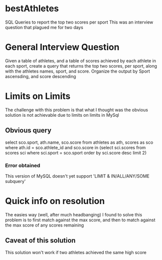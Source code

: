 # bestAthletes
SQL Queries to report the top two scores per sport
This was an interview question that plagued me for two days

# General Interview Question
Given a table of athletes, and a table of scores achieved by each athlete in each sport, create a query that returns the top two scores, per sport, along with the athletes names, sport, and score. Organize the output by Sport ascensding, and score descending

# Limits on Limits
The challenge with this problem is that what I thought was the obvious solution is not achievable due to limits on limits in MySql

## Obvious query
select sco.sport, ath.name, sco.score
from athletes as ath, scores as sco
where ath.id = sco.athlete_id
and sco.score in (select sci.scores from scores sci where sci.sport = sco.sport order by sci.score desc limit 2)

### Error obtained
This version of MySQL doesn't yet support 'LIMIT & IN/ALL/ANY/SOME subquery'

# Quick info on resolution
The easies way (well, after much headbanging) I found to solve this problem is to first match against the max score, and then to match against the max score of any scores remaining

## Caveat of this solution
This solution won't work if two athletes achieved the same high score

